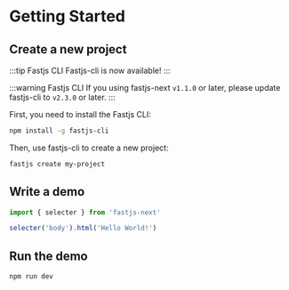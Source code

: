 # Getting Started

## Create a new project

:::tip Fastjs CLI
Fastjs-cli is now available!
:::

:::warning Fastjs CLI
If you using fastjs-next `v1.1.0` or later, please update fastjs-cli to `v2.3.0` or later.
:::

First, you need to install the Fastjs CLI:

```bash
npm install -g fastjs-cli
```

Then, use fastjs-cli to create a new project:

```bash
fastjs create my-project
```

## Write a demo

```js
import { selecter } from 'fastjs-next'

selecter('body').html('Hello World!')
```

## Run the demo

```bash
npm run dev
```